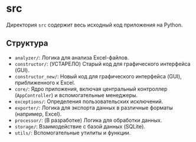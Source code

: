 # src

Директория `src` содержит весь исходный код приложения на Python.

## Структура

* `analyzer/`: Логика для анализа Excel-файлов.
* `constructor/`: (УСТАРЕЛО) Старый код для графического интерфейса (GUI).
* `constructor_new/`: Новый код для графического интерфейса (GUI), приближенного к Excel.
* `core/`: Ядро приложения, включая центральный контроллер (`AppController`) и вспомогательные менеджеры.
* `exceptions/`: Определения пользовательских исключений.
* `exporter/`: Логика для экспорта данных в различные форматы (например, Excel).
* `processor/`: (В разработке) Логика для обработки данных.
* `storage/`: Взаимодействие с базой данных (SQLite).
* `utils/`: Вспомогательные утилиты и функции.
